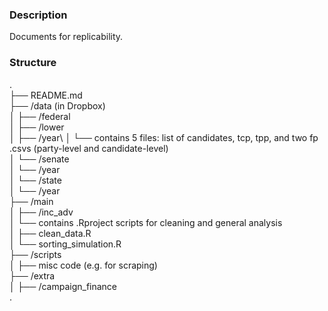### Description
Documents for replicability.

### Structure
. \
├── README.md \
├── /data (in Dropbox)\
│   ├── /federal\
│       ├── /lower\
│           ├── /year\ 
│           └── contains 5 files: list of candidates, tcp, tpp, and two fp .csvs (party-level and candidate-level)\
│       └── /senate\
│           └── /year\
│   └── /state\
│           └── /year\
├── /main\
│   ├── /inc_adv \
│   └── contains .Rproject scripts for cleaning and general analysis\
│       ├── clean_data.R\
│       └── sorting_simulation.R\
├── /scripts\
│   ├── misc code (e.g. for scraping)\
├── /extra\
│   ├── /campaign_finance\
.    


    
